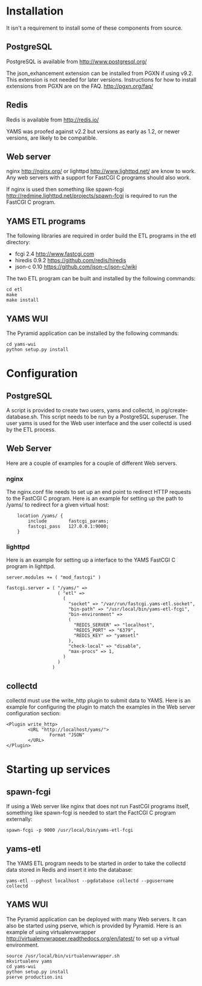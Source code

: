 # Installation

It isn't a requirement to install some of these components from source.

## PostgreSQL

PostgreSQL is available from http://www.postgresql.org/

The json_exhancement extension can be installed from PGXN if using v9.2.  This
extension is not needed for later versions.  Instructions for how to install
extensions from PGXN are on the FAQ.  http://pgxn.org/faq/

## Redis

Redis is available from http://redis.io/

YAMS was proofed against v2.2 but versions as early as 1.2, or newer versions,
are likely to be compatible.

## Web server

nginx http://nginx.org/ or lighttpd http://www.lighttpd.net/ are know to work.
Any web servers with a support for FastCGI C programs should also work.

If nginx is used then something like spawn-fcgi
http://redmine.lighttpd.net/projects/spawn-fcgi is required to run the FastCGI
C program.

## YAMS ETL programs

The following libraries are required in order build the ETL programs in the etl directory:
* fcgi 2.4 http://www.fastcgi.com
* hiredis 0.9.2 https://github.com/redis/hiredis
* json-c 0.10 https://github.com/json-c/json-c/wiki

The two ETL program can be built and installed by the following commands:

    cd etl
    make
    make install

## YAMS WUI

The Pyramid application can be installed by the following commands:

    cd yams-wui
    python setup.py install

# Configuration

## PostgreSQL

A script is provided to create two users, yams and collectd, in
pg/create-database.sh.  This script needs to be run by a PostgreSQL superuser.
The user yams is used for the Web user interface and the user collectd is used
by the ETL process.  

## Web Server

Here are a couple of examples for a couple of different Web servers.

### nginx

The nginx.conf file needs to set up an end point to redirect HTTP requests to
the FastCGI C program.  Here is an example for setting up the path to /yams/ to
redirect for a given virtual host:

        location /yams/ {
            include        fastcgi_params;
            fastcgi_pass   127.0.0.1:9000;
        }

### lighttpd

Here is an example for setting up a interface to the YAMS FastCGI C program in
lighttpd.

    server.modules += ( "mod_fastcgi" )

    fastcgi.server = ( "/yams/" =>
                       ( "etl" =>
                         (
                           "socket" => "/var/run/fastcgi.yams-etl.socket",
                           "bin-path" => "/usr/local/bin/yams-etl-fcgi",
                           "bin-environment" =>
                           (
                             "REDIS_SERVER" => "localhost",
                             "REDIS_PORT" => "6379",
                             "REDIS_KEY" => "yamsetl"
                           ),
                           "check-local" => "disable",
                           "max-procs" => 1,
                         )
                       )
                     )

## collectd

collectd must use the write_http plugin to submit data to YAMS.  Here is an
example for configuring the plugin to match the examples in the Web server
configuration section:

    <Plugin write_http>
            <URL "http://localhost/yams/">
                    Format "JSON"
            </URL>
    </Plugin>

# Starting up services

## spawn-fcgi

If using a Web server like nginx that does not run FastCGI programs itself,
something like spawn-fcgi is needed to start the FactCGI C program externally:

    spawn-fcgi -p 9000 /usr/local/bin/yams-etl-fcgi

## yams-etl

The YAMS ETL program needs to be started in order to take the collectd data
stored in Redis and insert it into the database:

    yams-etl --pghost localhost --pgdatabase collectd --pgusername collectd

## YAMS WUI

The Pyramid application can be deployed with many Web servers.  It can also be
started using pserve, which is provided by Pyramid.  Here is an example of
using virtualenvwrapper http://virtualenvwrapper.readthedocs.org/en/latest/ to
set up a virtual environment.

    source /usr/local/bin/virtualenvwrapper.sh
    mkvirtualenv yams
    cd yams-wui
    python setup.py install
    pserve production.ini

